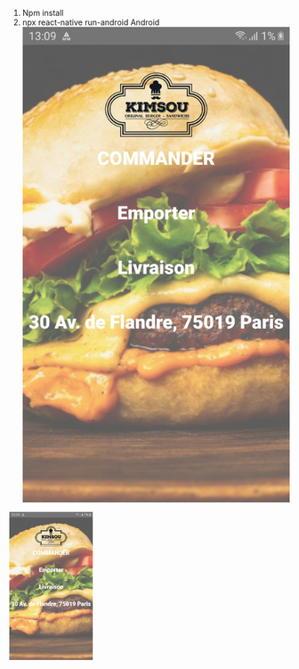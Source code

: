 1) Npm install
2) npx react-native run-android
Android
![Home](Images/Home.jpg)
  <img src="Images/Home.jpg" width="150" title="hover text">


